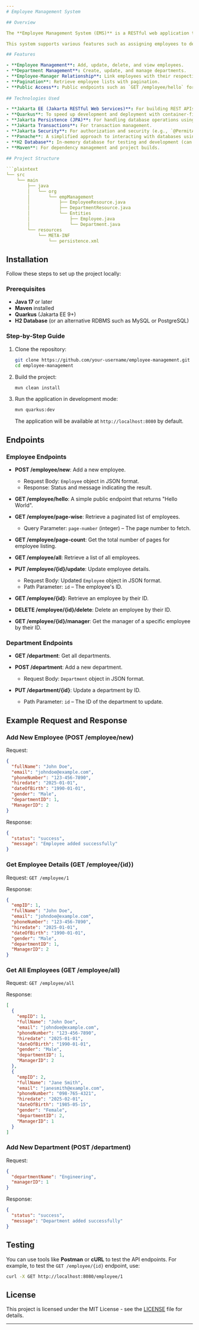 ```yaml
---
# Employee Management System

## Overview

The **Employee Management System (EMS)** is a RESTful web application that provides functionality for managing employees, their details, departments, and manager relationships. This system allows users to perform CRUD (Create, Read, Update, Delete) operations on employees and departments. It is designed using **Jakarta EE** (formerly Java EE), making use of **Quarkus** for the development of fast, containerized applications.

This system supports various features such as assigning employees to departments, tracking employees' managers, and paginating employee data for easier browsing.

## Features

- **Employee Management**: Add, update, delete, and view employees.
- **Department Management**: Create, update, and manage departments.
- **Employee-Manager Relationship**: Link employees with their respective managers.
- **Pagination**: Retrieve employee lists with pagination.
- **Public Access**: Public endpoints such as `GET /employee/hello` for a simple greeting message.
  
## Technologies Used

- **Jakarta EE (Jakarta RESTful Web Services)**: For building REST APIs.
- **Quarkus**: To speed up development and deployment with container-first, cloud-native support.
- **Jakarta Persistence (JPA)**: For handling database operations using ORM.
- **Jakarta Transactions**: For transaction management.
- **Jakarta Security**: For authorization and security (e.g., `@PermitAll` annotation).
- **Panache**: A simplified approach to interacting with databases using **PanacheEntityBase**.
- **H2 Database**: In-memory database for testing and development (can be swapped with MySQL or another database for production).
- **Maven**: For dependency management and project builds.
  
## Project Structure

```plaintext
└── src
    └── main
        ├── java
        │   └── org
        │       └── empManagement
        │           ├── EmployeeResource.java
        │           ├── DepartmentResource.java
        │           └── Entities
        │               ├── Employee.java
        │               └── Department.java
        └── resources
            └── META-INF
                └── persistence.xml
```

## Installation

Follow these steps to set up the project locally:

### Prerequisites

- **Java 17** or later
- **Maven** installed
- **Quarkus** (Jakarta EE 9+)
- **H2 Database** (or an alternative RDBMS such as MySQL or PostgreSQL)

### Step-by-Step Guide

1. Clone the repository:

   ```bash
   git clone https://github.com/your-username/employee-management.git
   cd employee-management
   ```

2. Build the project:

   ```bash
   mvn clean install
   ```

3. Run the application in development mode:

   ```bash
   mvn quarkus:dev
   ```

   The application will be available at `http://localhost:8080` by default.

## Endpoints

### Employee Endpoints

- **POST /employee/new**: Add a new employee.
  - Request Body: `Employee` object in JSON format.
  - Response: Status and message indicating the result.

- **GET /employee/hello**: A simple public endpoint that returns "Hello World".

- **GET /employee/page-wise**: Retrieve a paginated list of employees.
  - Query Parameter: `page-number` (integer) – The page number to fetch.

- **GET /employee/page-count**: Get the total number of pages for employee listing.

- **GET /employee/all**: Retrieve a list of all employees.

- **PUT /employee/{id}/update**: Update employee details.
  - Request Body: Updated `Employee` object in JSON format.
  - Path Parameter: `id` – The employee's ID.

- **GET /employee/{id}**: Retrieve an employee by their ID.

- **DELETE /employee/{id}/delete**: Delete an employee by their ID.

- **GET /employee/{id}/manager**: Get the manager of a specific employee by their ID.

### Department Endpoints

- **GET /department**: Get all departments.

- **POST /department**: Add a new department.
  - Request Body: `Department` object in JSON format.

- **PUT /department/{id}**: Update a department by ID.
  - Path Parameter: `id` – The ID of the department to update.

## Example Request and Response

### Add New Employee (POST /employee/new)

Request:

```json
{
  "fullName": "John Doe",
  "email": "johndoe@example.com",
  "phoneNumber": "123-456-7890",
  "hiredate": "2025-01-01",
  "dateOfBirth": "1990-01-01",
  "gender": "Male",
  "departmentID": 1,
  "ManagerID": 2
}
```

Response:

```json
{
  "status": "success",
  "message": "Employee added successfully"
}
```

### Get Employee Details (GET /employee/{id})

Request: `GET /employee/1`

Response:

```json
{
  "empID": 1,
  "fullName": "John Doe",
  "email": "johndoe@example.com",
  "phoneNumber": "123-456-7890",
  "hiredate": "2025-01-01",
  "dateOfBirth": "1990-01-01",
  "gender": "Male",
  "departmentID": 1,
  "ManagerID": 2
}
```

### Get All Employees (GET /employee/all)

Request: `GET /employee/all`

Response:

```json
[
  {
    "empID": 1,
    "fullName": "John Doe",
    "email": "johndoe@example.com",
    "phoneNumber": "123-456-7890",
    "hiredate": "2025-01-01",
    "dateOfBirth": "1990-01-01",
    "gender": "Male",
    "departmentID": 1,
    "ManagerID": 2
  },
  {
    "empID": 2,
    "fullName": "Jane Smith",
    "email": "janesmith@example.com",
    "phoneNumber": "098-765-4321",
    "hiredate": "2025-02-01",
    "dateOfBirth": "1985-05-15",
    "gender": "Female",
    "departmentID": 2,
    "ManagerID": 1
  }
]
```

### Add New Department (POST /department)

Request:

```json
{
  "departmentName": "Engineering",
  "managerID": 1
}
```

Response:

```json
{
  "status": "success",
  "message": "Department added successfully"
}
```

## Testing

You can use tools like **Postman** or **cURL** to test the API endpoints. For example, to test the `GET /employee/{id}` endpoint, use:

```bash
curl -X GET http://localhost:8080/employee/1
```

## License

This project is licensed under the MIT License - see the [LICENSE](LICENSE) file for details.

---
```

